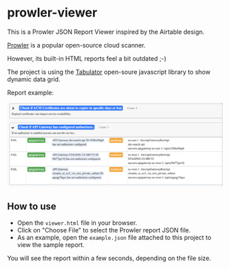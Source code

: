 # prowler-viewer

This is a Prowler JSON Report Viewer inspired by the Airtable design.

[Prowler](https://github.com/prowler-cloud/prowler) is a popular open-source cloud scanner.

However, its built-in HTML reports feel a bit outdated ;-)

The project is using the [Tabulator](https://tabulator.info/) open-soure javascript library to show dynamic data grid.

Report example:

![prowler report example](report.png)

## How to use
* Open the ```viewer.html``` file in your browser.
* Click on "Choose File" to select the Prowler report JSON file.
* As an example, open the ```example.json``` file attached to this project to view the sample report.

You will see the report within a few seconds, depending on the file size.
